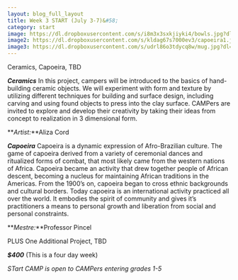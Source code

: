 ```yaml
---
layout: blog_full_layout
title: Week 3 START (July 3-7)&#58; 
category: start
image: https://dl.dropboxusercontent.com/s/i8m3x3sxkjiyki4/bowls.jpg?dl=0
image2: https://dl.dropboxusercontent.com/s/kldag67s7000ev3/capoeira1.jpg?dl=0
image3: https://dl.dropboxusercontent.com/s/udrl86o3tdycq8w/mug.jpg?dl=0
---
```


Ceramics, Capoeira, TBD

**_Ceramics_** 
In this project, campers will be introduced to the basics of hand-building ceramic objects. We will experiment with form and texture by utilizing different techniques for building and surface design, including carving and using found objects to press into the clay surface. CAMPers are invited to explore and develop their creativity by taking their ideas from concept to realization in 3 dimensional form. 

**_Artist:_**Aliza Cord


**_Capoeira_**
Capoeira is a dynamic expression of Afro-Brazilian culture. The game of capoeira derived from a variety of ceremonial dances and ritualized forms of combat, that most likely came from the western nations of Africa. Capoeira became an activity that drew together people of African descent, becoming a nucleus for maintaining African traditions in the Americas. From the 1900’s on, capoeira began to cross ethnic backgrounds and cultural borders. Today capoeira is an international activity practiced all over the world. It embodies the spirit of community and gives it’s practitioners a means to personal growth and liberation from social and personal constraints.

**_Mestre:_**Professor Pincel

 

PLUS One Additional Project, TBD



**_$400_** (This is a four day week)

*STart CAMP is open to CAMPers entering grades 1-5*
